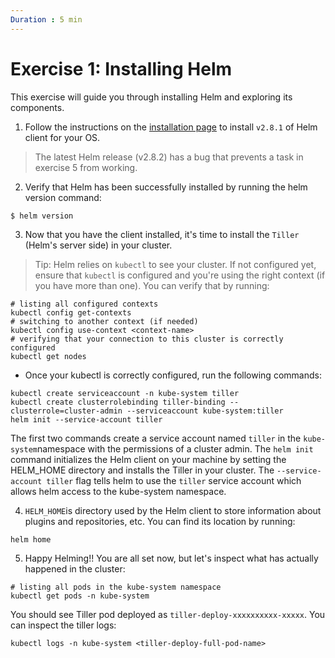 ```yaml
---
Duration : 5 min
---
```


# Exercise 1: Installing Helm

This exercise will guide you through installing Helm and exploring its components.

1. Follow the instructions on the [installation page](https://docs.helm.sh/using_helm/#from-the-binary-releases) to install `v2.8.1` of Helm client for your OS.

> The latest Helm release (v2.8.2) has a bug that prevents a task in exercise 5 from working.

2. Verify that Helm has been successfully installed by running the helm version command:
```
$ helm version
```
3. Now that you have the client installed, it's time to install the `Tiller` (Helm's server side) in your cluster.

> Tip: Helm relies on `kubectl` to see your cluster. If not configured yet, ensure that `kubectl` is configured and you're using the right context (if you have more than one). You can verify that by running:
  ```
  # listing all configured contexts
  kubectl config get-contexts
  # switching to another context (if needed)
  kubectl config use-context <context-name>
  # verifying that your connection to this cluster is correctly configured
  kubectl get nodes
  ```

  - Once your kubectl is correctly configured, run the following commands:
  ```
  kubectl create serviceaccount -n kube-system tiller
  kubectl create clusterrolebinding tiller-binding --clusterrole=cluster-admin --serviceaccount kube-system:tiller
  helm init --service-account tiller
  ```
  The first two commands create a service account named `tiller` in the `kube-system`namespace with the permissions of a cluster admin.
  The `helm init` command initializes the Helm client on your machine by setting the HELM_HOME directory and installs the Tiller in your cluster. The `--service-account tiller` flag tells helm to use the `tiller` service account which allows helm access to the kube-system namespace.

4. `HELM_HOME`is directory used by the Helm client to  store information about plugins and repositories, etc. You can find its location by running:
```
helm home
```
5. Happy Helming!! You are all set now, but let's inspect what has actually happened in the cluster:
```
# listing all pods in the kube-system namespace
kubectl get pods -n kube-system
```
You should see Tiller pod deployed as `tiller-deploy-xxxxxxxxxx-xxxxx`.
You can inspect the tiller logs:
```
kubectl logs -n kube-system <tiller-deploy-full-pod-name>
```
